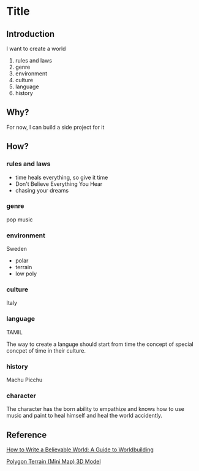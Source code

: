 # Title

## Introduction

I want to create a world

1. rules and laws
2. genre
3. environment
4. culture
5. language
6. history

## Why?

For now, I can build a side project for it

## How?

### rules and laws

* time heals everything, so give it time
* Don't Believe Everything You Hear
* chasing your dreams

### genre

pop music

### environment

Sweden

* polar
* terrain
* low poly

### culture

Italy

### language

TAMIL

The way to create a languge should start from time the concept of special concpet of time in their culture.

### history

Machu Picchu

### character

The character has the born ability to empathize and knows how to use music and paint to heal himself and heal the world accidently.


## Reference

[How to Write a Believable World: A Guide to Worldbuilding](https://www.masterclass.com/articles/how-to-write-a-believable-world#8-tips-to-guide-your-worldbuilding-process)

[Polygon Terrain (Mini Map) 3D Model](https://free3d.com/3d-model/polygon-terrain-mini-map-90578.html)
